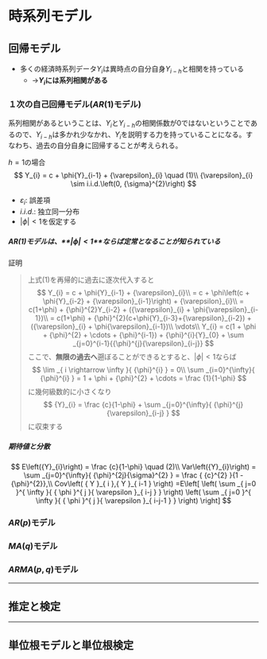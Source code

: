 # 時系列モデル

## 回帰モデル
 - 多くの経済時系列データ${Y}_{i}$は異時点の自分自身${Y}_{i-h}$と相関を持っている
    - →**${Y}_{i}$には系列相関がある**

### １次の自己回帰モデル($AR\left(1\right)$モデル)

系列相関があるということは、${Y}_{i}$と${Y}_{i-h}$の相関係数が0ではないということであるので、${Y}_{i-h}$は多かれ少なかれ、${Y}_{i}$を説明する力を持っていることになる。すなわち、過去の自分自身に回帰することが考えられる。

$h=1$の場合
$$
Y_{i} = c + \phi{Y}_{i-1} + {\varepsilon}_{i} \quad (1)\\
{\varepsilon}_{i} \sim i.i.d.\left(0, {\sigma}^{2}\right)
$$

 - ${\varepsilon}_{i}$: 誤差項
 - $i.i.d.$: 独立同一分布
 - $\left| \phi \right| < 1$を仮定する

##### $AR\left(1\right)$モデルは、**$\left| \phi \right| < 1$**ならば定常となることが知られている
証明
> 上式(1)を再帰的に過去に逐次代入すると
> $$
> Y_{i} = c + \phi{Y}_{i-1} + {\varepsilon}_{i}\\
> = c + \phi\left(c + \phi{Y}_{i-2} + {\varepsilon}_{i-1}\right) + {\varepsilon}_{i}\\
> = c(1+\phi) + {\phi}^{2}Y_{i-2} + ({\varepsilon}_{i} + \phi{\varepsilon}_{i-1})\\
> = c(1+\phi) + {\phi}^{2}(c+\phi{Y}_{i-3}+{\varepsilon}_{i-2}) + ({\varepsilon}_{i} + \phi{\varepsilon}_{i-1})\\
> \vdots\\
> Y_{i} = c(1 + \phi + {\phi}^{2} + \cdots + {\phi}^{i-1}) + {\phi}^{i}{Y}_{0} + \sum _{j=0}^{i-1}{{\phi}^{j}{\varepsilon}_{i-j}}
> $$
> ここで、**無限の過去へ**遡ぼることができるとすると、$\left| \phi \right| < 1$ならば
> $$
> \lim _{ i \rightarrow \infty }{ {\phi}^{i} } = 0\\
> \sum _{i=0}^{\infty}{ {\phi}^{i} } = 1 + \phi + {\phi}^{2} + \cdots = \frac {1}{1-\phi}
> $$
> に幾何級数的に小さくなり
> $$
> {Y}_{i} = \frac {c}{1-\phi} + \sum _{j=0}^{\infty}{ {\phi}^{j}{\varepsilon}_{i-j} }
> $$
> に収束する

##### 期待値と分散
$$
E\left({Y}_{i}\right) = \frac {c}{1-\phi} \quad (2)\\
Var\left({Y}_{i}\right) = \sum _{j=0}^{\infty}{ {\phi}^{2j}{\sigma}^{2} } = \frac { {c}^{2} }{1 - {\phi}^{2}},\\
Cov\left( { Y }_{ i },{ Y }_{ i-1 } \right) =E\left[ \left( \sum _{ j=0 }^{ \infty  }{ { \phi  }^{ j }{ \varepsilon  }_{ i-j } }  \right) \left( \sum _{ j=0 }^{ \infty  }{ { \phi  }^{ j }{ \varepsilon  }_{ i-j-1 } }  \right)  \right]
$$



### $AR\left(p\right)$モデル

### $MA\left(q\right)$モデル

### $ARMA\left(p,q\right)$モデル


---
## 推定と検定


---
## 単位根モデルと単位根検定


